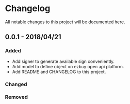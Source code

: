 # Changelog

All notable changes to this project will be documented here.

## 0.0.1 - 2018/04/21

### Added

- Add signer to generate available sign conveniently.
- Add model to define object on ezbuy open api platform.
- Add README and CHANGELOG to this project.

### Changed

### Removed
